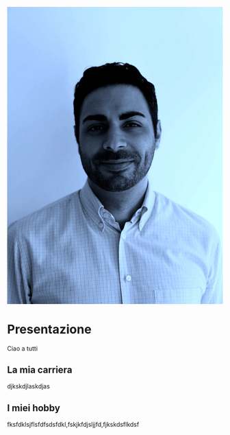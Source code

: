 ![headshot](foto_luca_labbate.jpg)
# Presentazione
Ciao a tutti

## La mia carriera
djkskdjlaskdjas

## I miei hobby
fksfdklsjflsfdfsdsfdkl,fskjkfdjsljjfd,fjkskdsflkdsf

